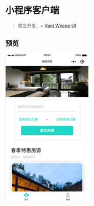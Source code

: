 # 小程序客户端

> 原生开发，+ [Vant Weapp UI](https://youzan.github.io/vant-weapp/#/intro)

## 预览

<img src='../asset/mini-program-index.png' style="width: 260px"/>

<!-- ![小程序启动页](../asset/mini-program-index.png) -->